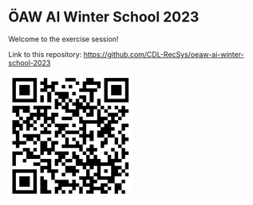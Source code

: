 # ÖAW AI Winter School 2023

Welcome to the exercise session!

Link to this repository: https://github.com/CDL-RecSys/oeaw-ai-winter-school-2023

![alt text](https://github.com/CDL-RecSys/oeaw-ai-winter-school-2023/blob/main/OEAW_AI_Winter_School_2023.png)

